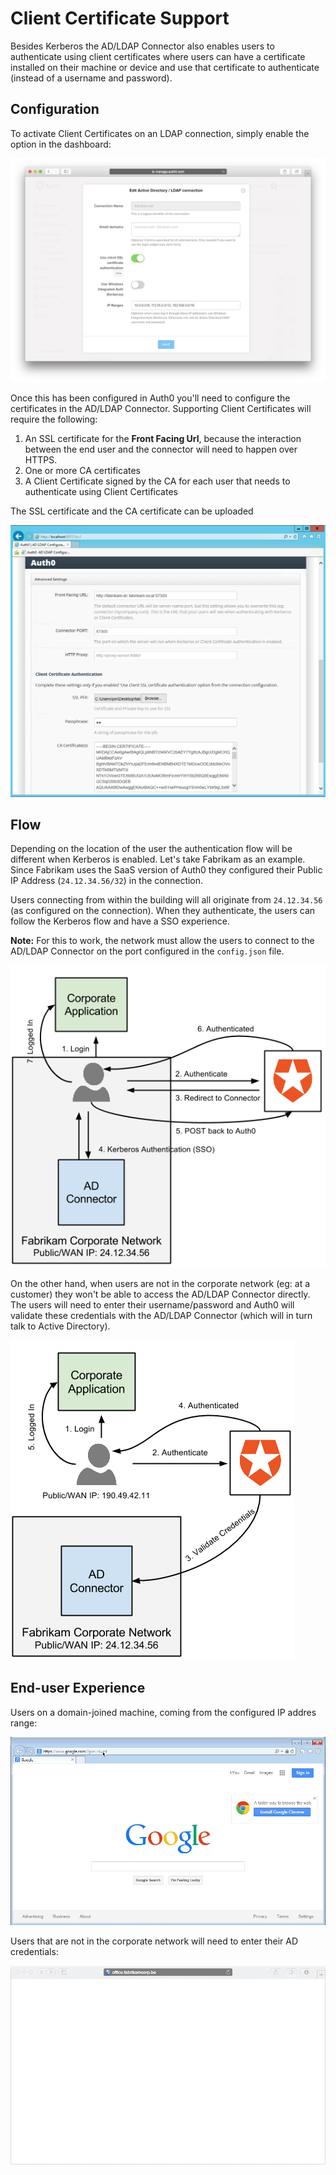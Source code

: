 # Client Certificate Support

Besides Kerberos the AD/LDAP Connector also enables users to authenticate using client certificates where users can have a certificate installed on their machine or device and use that certificate to authenticate (instead of a username and password).

## Configuration

To activate Client Certificates on an LDAP connection, simply enable the option in the dashboard:

![](/media/articles/connector/client-certs/connector-client-cert-enable.png)

Once this has been configured in Auth0 you'll need to configure the certificates in the AD/LDAP Connector. Supporting Client Certificates will require the following:

 1. An SSL certificate for the **Front Facing Url**, because the interaction between the end user and the connector will need to happen over HTTPS.
 2. One or more CA certificates
 3. A Client Certificate signed by the CA for each user that needs to authenticate using Client Certificates

The SSL certificate and the CA certificate can be uploaded

![](/media/articles/connector/client-certs/connector-client-cert-config.png)


## Flow

Depending on the location of the user the authentication flow will be different when Kerberos is enabled. Let's take Fabrikam as an example. Since Fabrikam uses the SaaS version of Auth0 they configured their Public IP Address (`24.12.34.56/32`) in the connection.

Users connecting from within the building will all originate from `24.12.34.56` (as configured on the connection). When they authenticate, the users can follow the Kerberos flow and have a SSO experience.

**Note:** For this to work, the network must allow the users to connect to the AD/LDAP Connector on the port configured in the `config.json` file.

![](/media/articles/connector/kerberos/connector-kerberos-flow.png)

On the other hand, when users are not in the corporate network (eg: at a customer) they won't be able to access the AD/LDAP Connector directly. The users will need to enter their username/password and Auth0 will validate these credentials with the AD/LDAP Connector (which will in turn talk to Active Directory).

![](/media/articles/connector/kerberos/connector-credentials-flow.png)

## End-user Experience

Users on a domain-joined machine, coming from the configured IP addres range:

![Login Kerberos](/media/articles/connector/kerberos/office-365-idp-login-kerberos.gif)

Users that are not in the corporate network will need to enter their AD credentials:

![Login External](/media/articles/connector/kerberos/office-365-idp-login-external.gif)

